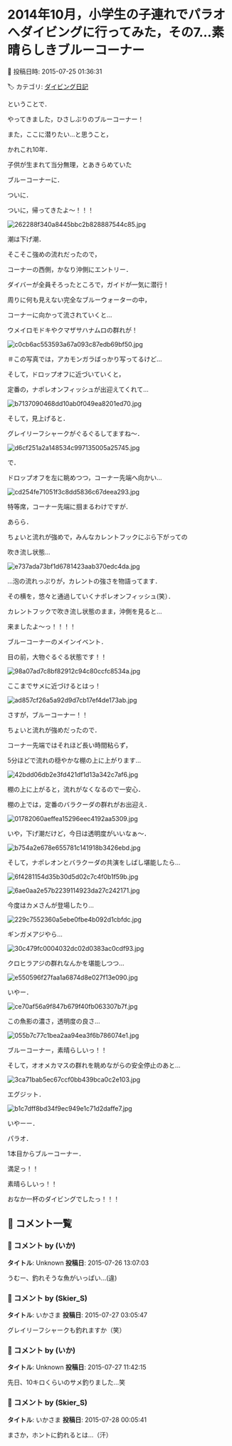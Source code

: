 # 2014年10月，小学生の子連れでパラオへダイビングに行ってみた，その7…素晴らしきブルーコーナー

📅 投稿日時: 2015-07-25 01:36:31

🏷️ カテゴリ: [ダイビング日記](ce3a7a8d424d112fce83ee85c81a0e344.md)

ということで．


やってきました，ひさしぶりのブルーコーナー！





また，ここに潜りたい…と思うこと，


かれこれ10年．


子供が生まれて当分無理，とあきらめていた


ブルーコーナーに．


ついに．


ついに，帰ってきたよ～！！！




![262288f340a8445bbc2b828887544c85.jpg](images/262288f340a8445bbc2b828887544c85.jpg)







潮は下げ潮．


そこそこ強めの流れだったので，


コーナーの西側，かなり沖側にエントリー．


ダイバーが全員そろったところで，ガイドが一気に潜行！





周りに何も見えない完全なブルーウォーターの中，


コーナーに向かって流されていくと…


ウメイロモドキやクマザサハナムロの群れが！




![c0cb6ac553593a67a093c87edb69bf50.jpg](images/c0cb6ac553593a67a093c87edb69bf50.jpg)




＃この写真では，アカモンガラばっかり写ってるけど…





そして，ドロップオフに近づいていくと，


定番の，ナポレオンフィッシュが出迎えてくれて…




![b7137090468dd10ab0f049ea8201ed70.jpg](images/b7137090468dd10ab0f049ea8201ed70.jpg)




そして，見上げると．


グレイリーフシャークがぐるぐるしてますね～．




![d6cf251a2a148534c997135005a25745.jpg](images/d6cf251a2a148534c997135005a25745.jpg)







で．


ドロップオフを左に眺めつつ，コーナー先端へ向かい…




![cd254fe71051f3c8dd5836c67deea293.jpg](images/cd254fe71051f3c8dd5836c67deea293.jpg)




特等席，コーナー先端に掴まるわけですが．


あらら．


ちょいと流れが強めで，みんなカレントフックにぶら下がっての


吹き流し状態…




![e737ada73bf1d6781423aab370edc4da.jpg](images/e737ada73bf1d6781423aab370edc4da.jpg)




…泡の流れっぷりが，カレントの強さを物語ってます．


その横を，悠々と通過していくナポレオンフィッシュ(笑）．





カレントフックで吹き流し状態のまま，沖側を見ると…


来ましたよ～っ！！！！


ブルーコーナーのメインイベント．


目の前，大物ぐるぐる状態です！！




![98a07ad7c8bf82912c94c80ccfc8534a.jpg](images/98a07ad7c8bf82912c94c80ccfc8534a.jpg)




ここまでサメに近づけるとはっ！




![ad857cf26a5a92d9d7cb17ef4de173ab.jpg](images/ad857cf26a5a92d9d7cb17ef4de173ab.jpg)




さすが，ブルーコーナー！！





ちょいと流れが強めだったので．


コーナー先端ではそれほど長い時間粘らず，


5分ほどで流れの穏やかな棚の上に上がります…




![42bdd06db2e3fd421df1d13a342c7af6.jpg](images/42bdd06db2e3fd421df1d13a342c7af6.jpg)




棚の上に上がると，流れがなくなるので一安心．





棚の上では，定番のバラクーダの群れがお出迎え．




![01782060aeffea15296eec4192aa5309.jpg](images/01782060aeffea15296eec4192aa5309.jpg)




いや，下げ潮だけど，今日は透明度がいいなぁ～．




![b754a2e678e655781c141918b3426ebd.jpg](images/b754a2e678e655781c141918b3426ebd.jpg)




そして，ナポレオンとバラクーダの共演をしばし堪能したら…




![6f4281154d35b30d5d02c7c4f0b1f59b.jpg](images/6f4281154d35b30d5d02c7c4f0b1f59b.jpg)









![6ae0aa2e57b2239114923da27c242171.jpg](images/6ae0aa2e57b2239114923da27c242171.jpg)




今度はカメさんが登場したり…




![229c7552360a5ebe0fbe4b092d1cbfdc.jpg](images/229c7552360a5ebe0fbe4b092d1cbfdc.jpg)




ギンガメアジやら…




![30c479fc0004032dc02d0383ac0cdf93.jpg](images/30c479fc0004032dc02d0383ac0cdf93.jpg)




クロヒラアジの群れなんかを堪能しつつ…




![e550596f27faa1a6874d8e027f13e090.jpg](images/e550596f27faa1a6874d8e027f13e090.jpg)




いやー．




![ce70af56a9f847b679f40fb063307b7f.jpg](images/ce70af56a9f847b679f40fb063307b7f.jpg)




この魚影の濃さ，透明度の良さ…




![055b7c77c1bea2aa94ea3f6b786074e1.jpg](images/055b7c77c1bea2aa94ea3f6b786074e1.jpg)




ブルーコーナー，素晴らしいっ！！





そして，オオメカマスの群れを眺めながらの安全停止のあと…




![3ca71bab5ec67ccf0bb439bca0c2e103.jpg](images/3ca71bab5ec67ccf0bb439bca0c2e103.jpg)




エグジット．




![b1c7dff8bd34f9ec949e1c71d2daffe7.jpg](images/b1c7dff8bd34f9ec949e1c71d2daffe7.jpg)




いやーー．


パラオ．


1本目からブルーコーナー．


満足っ！！


素晴らしいっ！！





おなか一杯のダイビングでしたっ！！！

## 💬 コメント一覧

### 💬 コメント by (いか)
**タイトル**: Unknown
**投稿日**: 2015-07-26 13:07:03

うむー、釣れそうな魚がいっぱい…(違)

### 💬 コメント by (Skier_S)
**タイトル**: いかさま
**投稿日**: 2015-07-27 03:05:47

グレイリーフシャークも釣れますか（笑）

### 💬 コメント by (いか)
**タイトル**: Unknown
**投稿日**: 2015-07-27 11:42:15

先日、10キロくらいのサメ釣りました…笑

### 💬 コメント by (Skier_S)
**タイトル**: いかさま
**投稿日**: 2015-07-28 00:05:41

まさか，ホントに釣れるとは…（汗）


